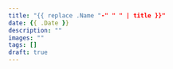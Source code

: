 ```yaml
---
title: "{{ replace .Name "-" " " | title }}"
date: {{ .Date }}
description: ""
images: ""
tags: []
draft: true
---
```

